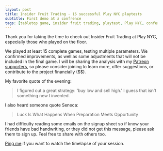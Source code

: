 ```yaml
---
layout: post
title: Insider Fruit Trading - 15 successful Play NYC playtests
subtitle: First demo at a confrence
tags: [tabletop game, insider fruit trading, playtest, Play NYC, conference]
---
```


Thank you for taking the time to check out Insider Fruit Trading at Play NYC, especially those who played on the floor.

We played at least 15 complete games, testing multiple parameters. We confirmed improvements, as well as some adjustments that will not be included in the final game. I will be sharing the analysis with my [Patreon supporters](https:/patreon.com/TripleLi), so please consider joining to learn more, offer suggestions, or contribute to the project financially ($$).

My favorite quote of the evening:

> I figured out a great strategy: 'buy low and sell high.' I guess that isn't something new I invented.

I also heard someone quote Seneca:

> Luck Is What Happens When Preparation Meets Opportunity

I had difficulty reading some emails on the signup sheet so if know your friends have bad handwriting, or they did not get this message, please ask them to sign up. Feel free to share with others too.

[Ping me](mailto:timelapse@TripleLi.com) if you want to watch the timelapse of your session.